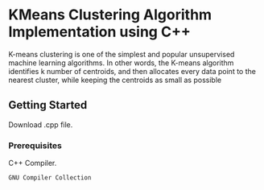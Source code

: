 # KMeans Clustering Algorithm Implementation using C++

K-means clustering is one of the simplest and popular unsupervised machine learning algorithms. In other words, the K-means algorithm identifies k number of centroids, and then allocates every data point to the nearest cluster, while keeping the centroids as small as possible

## Getting Started

Download .cpp file.

### Prerequisites

C++ Compiler.

```
GNU Compiler Collection
```
